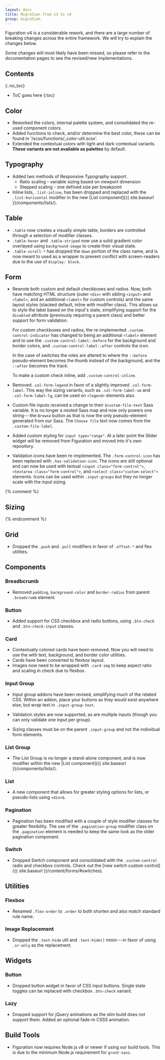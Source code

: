 ```yaml
---
layout: docs
title: Migration from v3 to v4
group: migration
---
```


Figuration v4 is a considerable rework, and there are a large number of breaking changes across the entire framework.  We will try to explain the changes below.

Some changes will most likely have been missed, so please refer to the documentation pages to see the revised/new implementations.


## Contents
{:.no_toc}

* ToC goes here
{:toc}

## Color
- Reworked the colors, internal palette system, and consolidated the re-used component colors.
- Added functions to check, and/or determine the best color, these can be found in '/scss/functions/_color-util.scss'.
- Extended the contextual colors with light and dark contextual variants.  **These variants are not available as palettes** by default.

## Typography
- Added two methods of Responsive Typography support.
  - Ratio scaling - variable sizing based on viewport dimension
  - Stepped scaling - one defined size per breakpoint
- Inline lists, `.list-inline`, has been dropped and replaced with the `.list-horizontal` modifier in the new [List component]({{ site.baseurl }}/components/lists/).

## Table
- `.table` now creates a visually simple table, borders are controlled through a selection of modifier classes.
- `.table-hover` and `.table-striped` now use a solid gradient color overlayed using `background-image` to create their visual state.
- `.table-scroll-*` has dropped the `down` portion of the class name, and is now meant to used as a wrapper to prevent conflict with screen-readers due to the use of `display: block`.

## Form
- Rewrote both custom and default checkboxes and radios. Now, both have matching HTML structure (outer `<div>` with sibling `<input>` and `<label>`, and an additional `<label>` for custom controls) and the same layout styles (stacked default, inline with modifier class). This allows us to style the label based on the input's state, simplifying support for the `disabled` attribute (previously requiring a parent class) and better support for form validation.

  For custom checkboxes and radios, the re-implemented `.custom-control-indicator` has changed to being an additional `<label>` element and to use the `.custom-control-label::before` for the background and border colors, and `.custom-control-label::after` controls the icon.

  In the case of switches the roles are altered to where the `::before` pseudo-element becomes the thumb instead of the background, and the `::after` becomes the track.

  To make a custom check inline, add `.custom-control-inline`.

- Removed `.col-form-legend` in favor of a slightly improved `.col-form-label`. This way the sizing variants, such as `.col-form-label-sm` and `.col-form-label-lg`, can be used on `<legend>` elements also.

- Custom file inputs received a change to their `$custom-file-text` Sass variable. It is no longer a nested Sass map and now only powers one string---the `Browse` button as that is now the only pseudo-element generated from our Sass. The `Choose file` text now comes from the `.custom-file-label`.

- Added custom styling for `input type="range"`.  At a later point the Slider widget will be removed from Figuration and moved into it's own repository.

- Validation icons have been re-implemented.  The `.form-control-icon` has been replaced with `.has-validation-icon`. The icons are still optional and can now be used with textual `<input class="form-control">`, `<textarea class="form-control">`, and `<select class="custom-select">` elements.  Icons can be used within `.input-groups` but they no longer scale with the input sizing.

{% comment %}
## Sizing
{% endcomment %}

## Grid
- Dropped the `.push` and `.pull` modifiers in favor of `.offset-*` and flex utilities.


## Components

### Breadbcrumb
- Removed `padding`, `background-color` and `border-radius` from parent `.breadcrumb` element.

### Button
- Added support for CSS checkbox and radio buttons, using `.btn-check` and `.btn-check-input` classes.

### Card
- Contextually colored cards have been removed. Now you will need to use the with text, background, and border color utilities.
- Cards have been converted to flexbox layout.
- Images now need to be wrapped with `.card-img` to keep aspect ratio and scaling in check due to flexbox.

### Input Group

- Input group addons have been revised, simplifying much of the related CSS. Within an addon, place your buttons as they would exist anywhere else, but wrap text in `.input-group-text`.

- Validation styles are now supported, as are multiple inputs (though you can only validate one input per group).

- Sizing classes must be on the parent `.input-group` and not the individual form elements.

### List Group
- The List Group is no longer a stand-alone component, and is now modifier within the new [List component]({{ site.baseurl }}/components/lists/).

### List
- A new component that allows for greater styling options for lists, or pseudo-lists using `<div>`s.

### Pagination
- Pagination has been modified with a couple of style modifier classes for greater flexibility.  The use of the `.pagination-group` modifier class on the `.pagination` element is needed to keep the same look as the older pagination component.

### Switch
- Dropped Switch component and consolidated with the `.custom-control` radio and checkbox controls. Check out the [new switch custom control]({{ site.baseurl }}/content/forms/#switches).


## Utilities

### Flexbox
- Renamed `.flex-order` to `.order` to both shorten and also match standard rule name.

### Image Replacement
- Dropped the `.text-hide` util and `.text-hide()` mixin---in favor of using `.sr-only` as the replacement.


## Widgets

### Button
- Dropped button widget in favor of CSS input buttons.  Single state toggles can be replaced with checkbox `.btn-check` variant.

### Lazy
- Dropped support for jQuery animations as the slim build does not support them.  Added an optional fade-in CSSS animation.

## Build Tools
- Figuration now requires Node.js v8 or newer if using our build tools.  This is due to the minimum Node.js requirement for `grunt-sass`.
